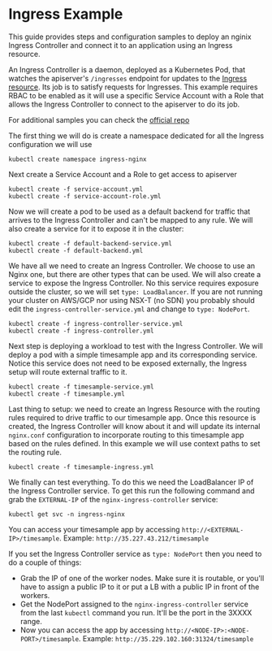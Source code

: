 # Ingress Example
This guide provides steps and configuration samples to deploy an nginix Ingress Controller and connect it to an application using an Ingress resource.

An Ingress Controller is a daemon, deployed as a Kubernetes Pod, that watches the apiserver's `/ingresses` endpoint for updates to the [Ingress resource](https://kubernetes.io/docs/concepts/services-networking/ingress/). Its job is to satisfy requests for Ingresses.
This example requires RBAC to be enabled as it will use a specific Service Account with a Role that allows the Ingress Controller to connect to the apiserver to do its job.

For additional samples you can check the [official repo](https://github.com/kubernetes/ingress-nginx/tree/master/deploy)

The first thing we will do is create a namespace dedicated for all the Ingress configuration we will use
```
kubectl create namespace ingress-nginx
```

Next create a Service Account and a Role to get access to apiserver
```
kubectl create -f service-account.yml
kubectl create -f service-account-role.yml
```

Now we will create a pod to be used as a default backend for traffic that arrives to the Ingress Controller and can't be mapped to any rule. We will also create a service for it to expose it in the cluster:
```
kubectl create -f default-backend-service.yml
kubectl create -f default-backend.yml
```

We have all we need to create an Ingress Controller. We choose to use an Nginx one, but there are other types that can be used. We will also create a service to expose the Ingress Controller. No this service requires exposure outside the cluster, so we will set `type: LoadBalancer`. If you are not running your cluster on AWS/GCP nor using NSX-T (no SDN) you probably should edit the `ingress-controller-service.yml` and change to `type: NodePort`.
```
kubectl create -f ingress-controller-service.yml
kubectl create -f ingress-controller.yml
```

Next step is deploying a workload to test with the Ingress Controller. We will deploy a pod with a simple timesample app and its corresponding service. Notice this service does not need to be exposed externally, the Ingress setup will route external traffic to it.
```
kubectl create -f timesample-service.yml
kubectl create -f timesample.yml
```

Last thing to setup: we need to create an Ingress Resource with the routing rules required to drive traffic to our timesample app. Once this resource is created, the Ingress Controller will know about it and will update its internal `nginx.conf` configuration to incorporate routing to this timesample app based on the rules defined.
In this example we will use context paths to set the routing rule.
```
kubectl create -f timesample-ingress.yml
```

We finally can test everything. To do this we need the LoadBalancer IP of the Ingress Controller service. To get this run the following command and grab the `EXTERNAL-IP` of the `nginx-ingress-controller` service:
```
kubectl get svc -n ingress-nginx
```
You can access your timesample app by accessing `http://<EXTERNAL-IP>/timesample`. Example: `http://35.227.43.212/timesample`

If you set the Ingress Controller service as `type: NodePort` then you need to do a couple of things:
- Grab the IP of one of the worker nodes. Make sure it is routable, or you'll have to assign a public IP to it or put a LB with a public IP in front of the workers.
- Get the NodePort assigned to the `nginx-ingress-controller` service from the last `kubectl` command you run. It'll be the port in the 3XXXX range.
- Now you can access the app  by accessing `http://<NODE-IP>:<NODE-PORT>/timesample`. Example: `http://35.229.102.160:31324/timesample`

